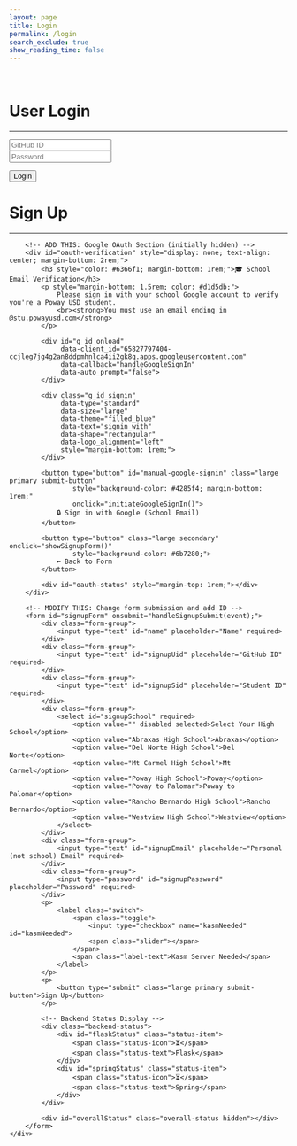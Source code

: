 ```yaml
---
layout: page
title: Login
permalink: /login
search_exclude: true
show_reading_time: false
---
```

<br>

<script src="https://accounts.google.com/gsi/client" async defer></script>

<div class="login-container">
    <!-- Python Login Form -->
    <div class="login-card">
        <h1 id="pythonTitle">User Login</h1>
        <hr>
        <form id="pythonForm" onsubmit="loginBoth(); return false;">
            <div class="form-group">
                <input type="text" id="uid" placeholder="GitHub ID" required>
            </div>
            <div class="form-group">
                <input type="password" id="password" placeholder="Password" required>
            </div>
            <p>
                <button type="submit" class="large primary submit-button">Login</button>
            </p>
            <p id="message" style="color: red;"></p>
        </form>
    </div>
    <div class="signup-card">
        <h1 id="signupTitle">Sign Up</h1>
        <hr>

        <!-- ADD THIS: Google OAuth Section (initially hidden) -->
        <div id="oauth-verification" style="display: none; text-align: center; margin-bottom: 2rem;">
            <h3 style="color: #6366f1; margin-bottom: 1rem;">🎓 School Email Verification</h3>
            <p style="margin-bottom: 1.5rem; color: #d1d5db;">
                Please sign in with your school Google account to verify you're a Poway USD student.
                <br><strong>You must use an email ending in @stu.powayusd.com</strong>
            </p>
            
            <div id="g_id_onload"
                 data-client_id="65827797404-ccjleg7jg4g2an8ddpmhnlca4ii2gk8q.apps.googleusercontent.com"
                 data-callback="handleGoogleSignIn"
                 data-auto_prompt="false">
            </div>
            
            <div class="g_id_signin" 
                 data-type="standard"
                 data-size="large"
                 data-theme="filled_blue"
                 data-text="signin_with"
                 data-shape="rectangular"
                 data-logo_alignment="left"
                 style="margin-bottom: 1rem;">
            </div>
            
            <button type="button" id="manual-google-signin" class="large primary submit-button" 
                    style="background-color: #4285f4; margin-bottom: 1rem;" 
                    onclick="initiateGoogleSignIn()">
                🔒 Sign in with Google (School Email)
            </button>
            
            <button type="button" class="large secondary" onclick="showSignupForm()" 
                    style="background-color: #6b7280;">
                ← Back to Form
            </button>
            
            <div id="oauth-status" style="margin-top: 1rem;"></div>
        </div>
        
        <!-- MODIFY THIS: Change form submission and add ID -->
        <form id="signupForm" onsubmit="handleSignupSubmit(event);">
            <div class="form-group">
                <input type="text" id="name" placeholder="Name" required>
            </div>
            <div class="form-group">
                <input type="text" id="signupUid" placeholder="GitHub ID" required>
            </div>
            <div class="form-group">
                <input type="text" id="signupSid" placeholder="Student ID" required>
            </div>
            <div class="form-group">
                <select id="signupSchool" required>
                    <option value="" disabled selected>Select Your High School</option>
                    <option value="Abraxas High School">Abraxas</option>
                    <option value="Del Norte High School">Del Norte</option>
                    <option value="Mt Carmel High School">Mt Carmel</option>
                    <option value="Poway High School">Poway</option>
                    <option value="Poway to Palomar">Poway to Palomar</option>
                    <option value="Rancho Bernardo High School">Rancho Bernardo</option>
                    <option value="Westview High School">Westview</option>
                </select>
            </div>
            <div class="form-group">
                <input type="text" id="signupEmail" placeholder="Personal (not school) Email" required>
            </div>
            <div class="form-group">
                <input type="password" id="signupPassword" placeholder="Password" required>
            </div>
            <p>
                <label class="switch">
                    <span class="toggle">
                        <input type="checkbox" name="kasmNeeded" id="kasmNeeded">
                        <span class="slider"></span>
                    </span>
                    <span class="label-text">Kasm Server Needed</span>
                </label>
            </p>
            <p>
                <button type="submit" class="large primary submit-button">Sign Up</button>
            </p>
            
            <!-- Backend Status Display -->
            <div class="backend-status">
                <div id="flaskStatus" class="status-item">
                    <span class="status-icon">⏳</span>
                    <span class="status-text">Flask</span>
                </div>
                <div id="springStatus" class="status-item">
                    <span class="status-icon">⏳</span>
                    <span class="status-text">Spring</span>
                </div>
            </div>
            
            <div id="overallStatus" class="overall-status hidden"></div>
        </form>
    </div>
</div>



<script type="module">
    import { login, pythonURI, javaURI, fetchOptions } from '{{site.baseurl}}/assets/js/api/config.js';

    let signupFormData = {};
    let verifiedSchoolEmail = null;
    const GOOGLE_CLIENT_ID = "65827797404-ccjleg7jg4g2an8ddpmhnlca4ii2gk8q.apps.googleusercontent.com";

    // Backend status management
    function updateBackendStatus(backend, status, message = '') {
        const element = document.getElementById(`${backend}Status`);
        const icon = element.querySelector('.status-icon');
        const text = element.querySelector('.status-text');

        // Remove existing status classes
        element.classList.remove('pending', 'success', 'error');

        switch(status) {
            case 'pending':
                element.classList.add('pending');
                icon.textContent = '⏳';
                text.textContent = backend.charAt(0).toUpperCase() + backend.slice(1);
                break;
            case 'success':
                element.classList.add('success');
                icon.textContent = '✅';
                text.textContent = `${backend.charAt(0).toUpperCase() + backend.slice(1)} ✓`;
                break;
            case 'error':
                element.classList.add('error');
                icon.textContent = '❌';
                text.textContent = `${backend.charAt(0).toUpperCase() + backend.slice(1)} ✗`;
                break;
        }
    }

    function updateOverallStatus() {
        const flaskEl = document.getElementById('flaskStatus');
        const springEl = document.getElementById('springStatus');
        const overallEl = document.getElementById('overallStatus');

        const flaskSuccess = flaskEl.classList.contains('success');
        const springSuccess = springEl.classList.contains('success');
        const flaskError = flaskEl.classList.contains('error');
        const springError = springEl.classList.contains('error');

        overallEl.classList.remove('hidden', 'success', 'partial', 'error');

        if (flaskSuccess && springSuccess) {
            overallEl.classList.add('success');
            overallEl.textContent = '🎉 Account created on both backends! You can now login.';
        } else if (flaskSuccess && springError) {
            overallEl.classList.add('partial');
            overallEl.textContent = '⚠️ Flask account created successfully! Spring failed but you can still login.';
        } else if (flaskError && springSuccess) {
            overallEl.classList.add('partial');
            overallEl.textContent = '⚠️ Spring account created! Flask failed - please try again.';
        } else if (flaskError && springError) {
            overallEl.classList.add('error');
            overallEl.textContent = '💥 Both backends failed. Please check your information and try again.';
        }
    }

    window.handleSignupSubmit = function(event) {
        event.preventDefault();

        // Validate form
        const form = document.getElementById('signupForm');
        if (!form.checkValidity()) {
            form.reportValidity();
            return;
        }

        // Store form data
        signupFormData = {
            name: document.getElementById("name").value,
            uid: document.getElementById("signupUid").value,
            sid: document.getElementById("signupSid").value,
            school: document.getElementById("signupSchool").value,
            email: document.getElementById("signupEmail").value,
            password: document.getElementById("signupPassword").value,
            kasm_server_needed: document.getElementById("kasmNeeded").checked,
        };

        // Show OAuth verification
        showOAuthVerification();
    }

    function showOAuthVerification() {
        document.getElementById('signupForm').style.display = 'none';
        document.getElementById('oauth-verification').style.display = 'block';
    }

    window.showSignupForm = function() {
        document.getElementById('oauth-verification').style.display = 'none';
        document.getElementById('signupForm').style.display = 'block';
        clearOAuthStatus();
    }

    function clearOAuthStatus() {
        document.getElementById('oauth-status').innerHTML = '';
    }

    function showOAuthStatus(message, isError = false) {
        const statusDiv = document.getElementById('oauth-status');
        statusDiv.innerHTML = `<div class="${isError ? 'oauth-error' : 'oauth-success'}">${message}</div>`;
    }

    window.handleGoogleSignIn = function(response) {
        try {
            const userInfo = parseJwt(response.credential);
            const email = userInfo.email;

            // Using De Morgan's Law for clearer logic
            const hasValidSchoolEmail = email.endsWith('@stu.powayusd.com') || email.endsWith('@powayusd.com');
            if (!hasValidSchoolEmail) {
                showOAuthStatus('❌ You must use your school email address ending with @stu.powayusd.com or @powayusd.com', true);
                return;
            }

            verifiedSchoolEmail = email;
            showOAuthStatus(`✅ School email verified: ${email}`);

            setTimeout(() => {
                document.getElementById('oauth-verification').style.display = 'none';
                document.getElementById('signupForm').style.display = 'block';

                console.log("About to call signup() with stored data:", signupFormData);
                console.log("pythonURI:", pythonURI);


                signup();
            }, 1500);

        } catch (error) {
            console.error("Error handling Google Sign-In:", error);
            showOAuthStatus('❌ Error processing Google Sign-In. Please try again.', true);
        }
    }

    window.initiateGoogleSignIn = function() {
        if (window.google && window.google.accounts) {
            window.google.accounts.id.prompt();
        } else {
            showOAuthStatus('❌ Google Sign-In not loaded. Please refresh the page and try again.', true);
        }
    }

    function parseJwt(token) {
        const base64Url = token.split('.')[1];
        const base64 = base64Url.replace(/-/g, '+').replace(/_/g, '/');
        const jsonPayload = decodeURIComponent(atob(base64).split('').map(function(c) {
            return '%' + ('00' + c.charCodeAt(0).toString(16)).slice(-2);
        }).join(''));
        return JSON.parse(jsonPayload);
    }

    window.addEventListener('load', function() {
        if (window.google && window.google.accounts) {
            window.google.accounts.id.initialize({
                client_id: GOOGLE_CLIENT_ID,
                callback: handleGoogleSignIn
            });
        }
    });

    // Function to handle both Python and Java login simultaneously
    window.loginBoth = function () {
    javaLogin();  // Call Java login
    pythonLogin();
};
    // Function to handle Python login
    window.pythonLogin = function () {
        const options = {
            URL: `${pythonURI}/api/authenticate`,
            callback: pythonDatabase,
            message: "message",
            method: "POST",
            cache: "no-cache",
            body: {
                uid: document.getElementById("uid").value,
                password: document.getElementById("password").value,
            }
        };
        login(options);
    }
    // Function to handle Java login
    window.javaLogin = function () {
    const loginURL = `${javaURI}/authenticate`;
    const databaseURL = `${javaURI}/api/person/get`;
    const signupURL = `${javaURI}/api/person/create`;
    const userCredentials = JSON.stringify({
        uid: document.getElementById("uid").value,
        password: document.getElementById("password").value,
    });
    const loginOptions = {
        ...fetchOptions,
        method: "POST",
        body: userCredentials,
    };
    console.log("Attempting Java login...");
    fetch(loginURL, loginOptions)
        .then(response => {
            if (!response.ok) {
                throw new Error("Invalid login");
            }
            return response.json();
        })
        .then(data => {
            console.log("Login successful!", data);
            window.location.href = '{{site.baseurl}}/profile';
            // Fetch database after login success using fetchOptions
            return fetch(databaseURL, fetchOptions);
        })
        .then(response => {
            if (!response.ok) {
                throw new Error(`Spring server response: ${response.status}`);
            }
            return response.json();
        })
        .then(data => {
            console.log("Java database response:", data);
        })
        .catch(error => {
            console.error("Login failed:", error.message);
            // If login fails, attempt account creation
            if (error.message === "Invalid login") {
                // alert("Login for Spring failed. Creating a new Java account...");
                const signupData = JSON.stringify({
                    uid: document.getElementById("uid").value,
                    sid: "0000000",
                    email: document.getElementById("uid").value + "@gmail.com",
                    dob: "11-01-2024", // Static date, can be modified
                    name: document.getElementById("uid").value,
                    password: document.getElementById("password").value,
                    kasmServerNeeded: false,
                });
                const signupOptions = {
                    ...fetchOptions,
                    method: "POST",
                    body: signupData,
                };
                fetch(signupURL, signupOptions)
                    .then(signupResponse => {
                        if (!signupResponse.ok) {
                            throw new Error("Account creation failed!");
                        }
                        return signupResponse.json();
                    })
                    .then(signupResult => {
                        console.log("Account creation successful!", signupResult);
                        // alert("Account Creation Successful. Logging you into Flask/Spring!");
                        // Retry login after account creation
                        return fetch(loginURL, loginOptions);
                    })
                    .then(newLoginResponse => {
                        if (!newLoginResponse.ok) {
                            throw new Error("Login failed after account creation");
                        }
                        console.log("Login successful after account creation!");
                        // Fetch database after successful login
                        return fetch(databaseURL, fetchOptions);
                    })
                    .then(response => {
                        if (!response.ok) {
                            throw new Error(`Spring server response: ${response.status}`);
                        }
                        return response.json();
                    })
                    .then(data => {
                        console.log("Java database response:", data);
                    })
                    .catch(newLoginError => {
                        console.error("Error after account creation:", newLoginError.message);
                    });
            } else {
                console.log("Logged in!");
            }
        });
};
    // Function to fetch and display Python data
    function pythonDatabase() {
        const URL = `${pythonURI}/api/id`;
        fetch(URL, fetchOptions)
            .then(response => {
                if (!response.ok) {
                    throw new Error(`Flask server response: ${response.status}`);
                }
                return response.json();
            })
            .then(data => {
                window.location.href = '{{site.baseurl}}/profile';
            })
            .catch(error => {
                document.getElementById("message").textContent = `Error: ${error.message}`;
            });
    }  
    window.signup = function () {
        const signupButton = document.querySelector(".signup-card button");
        // Disable the button and change its color
        signupButton.disabled = true;
        signupButton.classList.add("disabled");
        // Reset status indicators
        updateBackendStatus('flask', 'pending');
        updateBackendStatus('spring', 'pending');
        document.getElementById('overallStatus').classList.add('hidden');

        const data = signupFormData && Object.keys(signupFormData).length > 0 ? signupFormData : {
            name: document.getElementById("name").value,
            uid: document.getElementById("signupUid").value,
            sid: document.getElementById("signupSid").value,
            school: document.getElementById("signupSchool").value,
            email: document.getElementById("signupEmail").value,
            password: document.getElementById("signupPassword").value,
            kasm_server_needed: document.getElementById("kasmNeeded").checked,
        };

        const signupDataJava = {
            uid: data.uid,
            sid: data.sid,
            email: data.email,
            dob: "11-01-2024",
            name: data.name,
            password: data.password,
            kasmServerNeeded: data.kasm_server_needed,
        };

        if (verifiedSchoolEmail) {
            console.log("Account created with verified school email:", verifiedSchoolEmail);
        }

        console.log("Sending this data to Flask:", JSON.stringify(data, null, 2));
        console.log("Request URL:", `${pythonURI}/api/user`);

        // Flask Backend Request
        const flaskPromise = fetch(`${pythonURI}/api/user`, {
            method: "POST",
            headers: {
                "Content-Type": "application/json"
            },
            body: JSON.stringify(data)
        })
        .then(response => {
            if (response.ok) {
                updateBackendStatus('flask', 'success');
                return response.json();
            } else {
                return response.text().then(errorText => {
                    console.log("Flask error details:", errorText);
                    throw new Error(`Flask: ${response.status} - ${errorText}`);
                });
            }
        })
        .catch(error => {
            console.error("Flask signup error:", error);
            updateBackendStatus('flask', 'error');
            throw error;
        });

        // Spring Backend Request
        const springPromise = fetch(`${javaURI}/api/person/create`, {
            method: "POST",
            headers: {
                "Content-Type": "application/json"
            },
            body: JSON.stringify(signupDataJava)
        })
        .then(response => {
            if (response.ok) {
                updateBackendStatus('spring', 'success');
                return response.json();
            } else {
                throw new Error(`Spring: ${response.status}`);
            }
        })
        .catch(error => {
            console.error("Spring signup error:", error);
            updateBackendStatus('spring', 'error');
            throw error;
        });

        // Handle both requests
        Promise.allSettled([flaskPromise, springPromise])
            .then(results => {
                const [flaskResult, springResult] = results;

                console.log("Flask result:", flaskResult);
                console.log("Spring result:", springResult);

                // Update overall status after both complete
                setTimeout(updateOverallStatus, 500);

                // Re-enable button
                signupButton.disabled = false;
                signupButton.classList.remove("disabled");
            });
    }
    function javaDatabase() {
        const URL = `${javaURI}/api/person/get`;
        fetch(URL, fetchOptions)
            .then(response => {
                if (!response.ok) {
                    throw new Error(`Spring server response: ${response.status}`);
                }
                return response.json();
            })
            .catch(error => {
                console.error("Java Database Error:", error);
            });
    }
</script>
